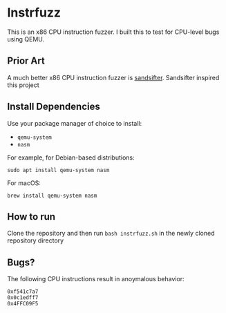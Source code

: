 # Instrfuzz

This is an x86 CPU instruction fuzzer. I built this to test for CPU-level bugs using QEMU.  

## Prior Art

A much better x86 CPU instruction fuzzer is [sandsifter](https://github.com/xoreaxeaxeax/sandsifter).  Sandsifter inspired this project

## Install Dependencies

Use your package manager of choice to install:

* `qemu-system`
* `nasm`

For example, for Debian-based distributions:

```
sudo apt install qemu-system nasm
```

For macOS:

```
brew install qemu-system nasm
```

## How to run

Clone the repository and then run `bash instrfuzz.sh` in the newly cloned repository directory

## Bugs?

The following CPU instructions result in anoymalous behavior:

```
0xf541c7a7
0x0c1edff7
0x4FFC09F5
```
